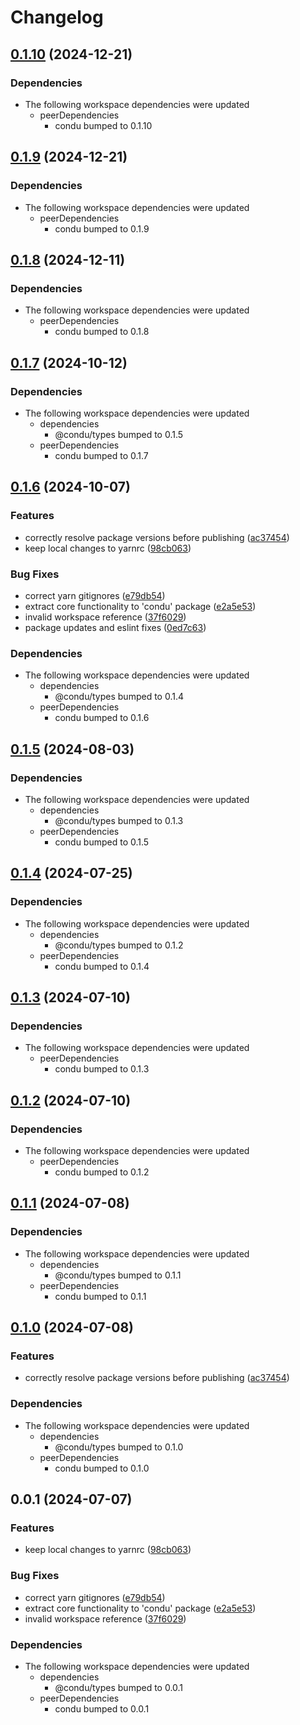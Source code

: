 # Changelog

## [0.1.10](https://github.com/niieani/condu/compare/@condu-feature/yarn@0.1.9...@condu-feature/yarn@0.1.10) (2024-12-21)


### Dependencies

* The following workspace dependencies were updated
  * peerDependencies
    * condu bumped to 0.1.10

## [0.1.9](https://github.com/niieani/condu/compare/@condu-feature/yarn@0.1.8...@condu-feature/yarn@0.1.9) (2024-12-21)


### Dependencies

* The following workspace dependencies were updated
  * peerDependencies
    * condu bumped to 0.1.9

## [0.1.8](https://github.com/niieani/condu/compare/@condu-feature/yarn@0.1.7...@condu-feature/yarn@0.1.8) (2024-12-11)


### Dependencies

* The following workspace dependencies were updated
  * peerDependencies
    * condu bumped to 0.1.8

## [0.1.7](https://github.com/niieani/condu/compare/@condu-feature/yarn@0.1.6...@condu-feature/yarn@0.1.7) (2024-10-12)


### Dependencies

* The following workspace dependencies were updated
  * dependencies
    * @condu/types bumped to 0.1.5
  * peerDependencies
    * condu bumped to 0.1.7

## [0.1.6](https://github.com/niieani/condu/compare/@condu-feature/yarn@0.1.5...@condu-feature/yarn@0.1.6) (2024-10-07)


### Features

* correctly resolve package versions before publishing ([ac37454](https://github.com/niieani/condu/commit/ac374544ecb35ad3c3f27a830f24276928168306))
* keep local changes to yarnrc ([98cb063](https://github.com/niieani/condu/commit/98cb06368c4aa10ef294a48f2e3245a6292b8385))


### Bug Fixes

* correct yarn gitignores ([e79db54](https://github.com/niieani/condu/commit/e79db54e78a41157ae90a2f6e5ac648fda602c27))
* extract core functionality to 'condu' package ([e2a5e53](https://github.com/niieani/condu/commit/e2a5e539f7aeaadedd3359d8bf80591f3e4ee258))
* invalid workspace reference ([37f6029](https://github.com/niieani/condu/commit/37f6029848a43f06627f0ee2f7fcef4e535a7d07))
* package updates and eslint fixes ([0ed7c63](https://github.com/niieani/condu/commit/0ed7c63c75992a8952c84d6d79280f3ca3bf4225))


### Dependencies

* The following workspace dependencies were updated
  * dependencies
    * @condu/types bumped to 0.1.4
  * peerDependencies
    * condu bumped to 0.1.6

## [0.1.5](https://github.com/niieani/condu/compare/@condu-feature/yarn@0.1.4...@condu-feature/yarn@0.1.5) (2024-08-03)


### Dependencies

* The following workspace dependencies were updated
  * dependencies
    * @condu/types bumped to 0.1.3
  * peerDependencies
    * condu bumped to 0.1.5

## [0.1.4](https://github.com/niieani/toolchain/compare/@condu-feature/yarn@0.1.3...@condu-feature/yarn@0.1.4) (2024-07-25)


### Dependencies

* The following workspace dependencies were updated
  * dependencies
    * @condu/types bumped to 0.1.2
  * peerDependencies
    * condu bumped to 0.1.4

## [0.1.3](https://github.com/niieani/toolchain/compare/@condu-feature/yarn@0.1.2...@condu-feature/yarn@0.1.3) (2024-07-10)


### Dependencies

* The following workspace dependencies were updated
  * peerDependencies
    * condu bumped to 0.1.3

## [0.1.2](https://github.com/niieani/toolchain/compare/@condu-feature/yarn@0.1.1...@condu-feature/yarn@0.1.2) (2024-07-10)


### Dependencies

* The following workspace dependencies were updated
  * peerDependencies
    * condu bumped to 0.1.2

## [0.1.1](https://github.com/niieani/toolchain/compare/@condu-feature/yarn@0.1.0...@condu-feature/yarn@0.1.1) (2024-07-08)


### Dependencies

* The following workspace dependencies were updated
  * dependencies
    * @condu/types bumped to 0.1.1
  * peerDependencies
    * condu bumped to 0.1.1

## [0.1.0](https://github.com/niieani/toolchain/compare/@condu-feature/yarn@0.0.1...@condu-feature/yarn@0.1.0) (2024-07-08)


### Features

* correctly resolve package versions before publishing ([ac37454](https://github.com/niieani/toolchain/commit/ac374544ecb35ad3c3f27a830f24276928168306))


### Dependencies

* The following workspace dependencies were updated
  * dependencies
    * @condu/types bumped to 0.1.0
  * peerDependencies
    * condu bumped to 0.1.0

## 0.0.1 (2024-07-07)


### Features

* keep local changes to yarnrc ([98cb063](https://github.com/niieani/toolchain/commit/98cb06368c4aa10ef294a48f2e3245a6292b8385))


### Bug Fixes

* correct yarn gitignores ([e79db54](https://github.com/niieani/toolchain/commit/e79db54e78a41157ae90a2f6e5ac648fda602c27))
* extract core functionality to 'condu' package ([e2a5e53](https://github.com/niieani/toolchain/commit/e2a5e539f7aeaadedd3359d8bf80591f3e4ee258))
* invalid workspace reference ([37f6029](https://github.com/niieani/toolchain/commit/37f6029848a43f06627f0ee2f7fcef4e535a7d07))


### Dependencies

* The following workspace dependencies were updated
  * dependencies
    * @condu/types bumped to 0.0.1
  * peerDependencies
    * condu bumped to 0.0.1

